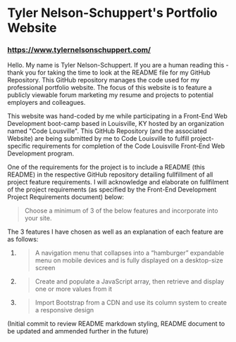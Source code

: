 # Tyler Nelson-Schuppert's Portfolio Website
### https://www.tylernelsonschuppert.com/

Hello.  My name is Tyler Nelson-Schuppert.  If you are a human reading this - thank you for taking the time to look at the README file for my GitHub Repository.  This GitHub repository manages the code used for my professional portfolio website.  The focus of this website is to feature a publicly viewable forum marketing my resume and projects to potential employers and colleagues.

This website was hand-coded by me while participating in a Front-End Web Development boot-camp based in Louisville, KY hosted by an organization named "Code Lousville".  This GitHub Repository (and the associated Website) are being submitted by me to Code Louisville to fulfill project-specific requirements for completion of the Code Louisville Front-End Web Development program.

One of the requirements for the project is to include a README (this README) in the respective GitHub repository detailing fullfillment of all project feature requirements.  I will acknowledge and elaborate on fullfilment of the project requirements (as specified by the Front-End Development Project Requirements document) below:

>Choose a minimum of 3 of the below features and incorporate into your site.

The 3 features I have chosen as well as an explanation of each feature are as follows:

1. > A navigation menu that collapses into a “hamburger” expandable menu on mobile devices and is fully displayed on a desktop-size screen
2. > Create and populate a JavaScript array, then retrieve and display one or more values from it
3. > Import Bootstrap from a CDN and use its column system to create a responsive design

(Initial commit to review README markdown styling, README document to be updated and ammended further in the future)